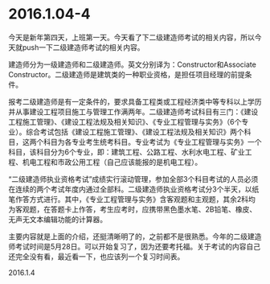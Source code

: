 2016.1.04-4
============
今天是新年第四天，上班第一天。今天看了下二级建造师考试的相关内容，所以今天就push一下二级建造师考试的相关内容。

建造师分为一级建造师和二级建造师。英文分别译为：Constructor和Associate Constructor。二级建造师是建筑类的一种职业资格，是担任项目经理的前提条件。

报考二级建造师是有一定条件的，要求具备工程类或工程经济类中等专科以上学历并从事建设工程项目施工与管理工作满两年。二级建造师考试科目有三门：《建设工程施工管理》、《建设工程法规及相关知识》、《专业工程管理与实务》（6个专业）。综合考试包括《建设工程施工管理》、《建设工程法规及相关知识》两个科目，这两个科目为各专业考生统考科目。专业考试为《专业工程管理与实务》一个科目，该科目分为6个专业，即：建筑工程、公路工程、水利水电工程、矿业工程、机电工程和市政公用工程（自己应该能报的是机电工程）。

“二级建造师执业资格考试”成绩实行滚动管理，参加全部3个科目考试的人员必须在连续的两个考试年度内通过全部科。二级建造师执业资格考试分3个半天，以纸笔作答方式进行。其中，《专业工程管理与实务》含客观题和主观题，其余2科均为客观题，在答题卡上作答，考生应考时，应携带黑色墨水笔、2B铅笔、橡皮、无声无文本编辑功能的计算器。

主要内容就是上面的介绍，还挺清晰明了的，之前都不是很熟悉。今年的二级建造师考试时间是5月28日。可以开始复习了，因为还要考托福。关于考试的内容自己还完全没有看，最近看一下，也应该列一个复习时间表。

2016.1.4